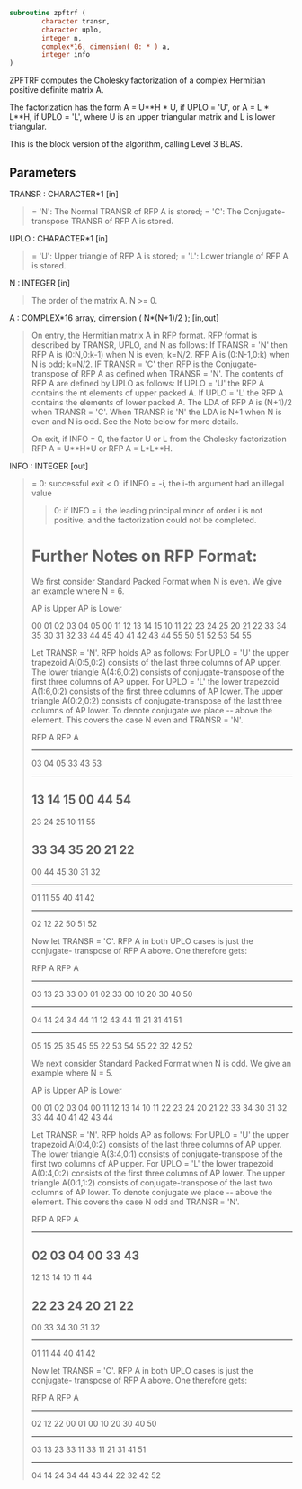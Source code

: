 ```fortran
subroutine zpftrf (
        character transr,
        character uplo,
        integer n,
        complex*16, dimension( 0: * ) a,
        integer info
)
```

ZPFTRF computes the Cholesky factorization of a complex Hermitian
positive definite matrix A.

The factorization has the form
A = U\*\*H \* U,  if UPLO = 'U', or
A = L  \* L\*\*H,  if UPLO = 'L',
where U is an upper triangular matrix and L is lower triangular.

This is the block version of the algorithm, calling Level 3 BLAS.

## Parameters
TRANSR : CHARACTER\*1 [in]
> = 'N':  The Normal TRANSR of RFP A is stored;
> = 'C':  The Conjugate-transpose TRANSR of RFP A is stored.

UPLO : CHARACTER\*1 [in]
> = 'U':  Upper triangle of RFP A is stored;
> = 'L':  Lower triangle of RFP A is stored.

N : INTEGER [in]
> The order of the matrix A.  N >= 0.

A : COMPLEX\*16 array, dimension ( N\*(N+1)/2 ); [in,out]
> On entry, the Hermitian matrix A in RFP format. RFP format is
> described by TRANSR, UPLO, and N as follows: If TRANSR = 'N'
> then RFP A is (0:N,0:k-1) when N is even; k=N/2. RFP A is
> (0:N-1,0:k) when N is odd; k=N/2. IF TRANSR = 'C' then RFP is
> the Conjugate-transpose of RFP A as defined when
> TRANSR = 'N'. The contents of RFP A are defined by UPLO as
> follows: If UPLO = 'U' the RFP A contains the nt elements of
> upper packed A. If UPLO = 'L' the RFP A contains the elements
> of lower packed A. The LDA of RFP A is (N+1)/2 when TRANSR =
> 'C'. When TRANSR is 'N' the LDA is N+1 when N is even and N
> is odd. See the Note below for more details.
> 
> On exit, if INFO = 0, the factor U or L from the Cholesky
> factorization RFP A = U\*\*H\*U or RFP A = L\*L\*\*H.

INFO : INTEGER [out]
> = 0:  successful exit
> < 0:  if INFO = -i, the i-th argument had an illegal value
> > 0:  if INFO = i, the leading principal minor of order i
> is not positive, and the factorization could not be
> completed.
> 
> Further Notes on RFP Format:
> ============================
> 
> We first consider Standard Packed Format when N is even.
> We give an example where N = 6.
> 
> AP is Upper             AP is Lower
> 
> 00 01 02 03 04 05       00
> 11 12 13 14 15       10 11
> 22 23 24 25       20 21 22
> 33 34 35       30 31 32 33
> 44 45       40 41 42 43 44
> 55       50 51 52 53 54 55
> 
> Let TRANSR = 'N'. RFP holds AP as follows:
> For UPLO = 'U' the upper trapezoid A(0:5,0:2) consists of the last
> three columns of AP upper. The lower triangle A(4:6,0:2) consists of
> conjugate-transpose of the first three columns of AP upper.
> For UPLO = 'L' the lower trapezoid A(1:6,0:2) consists of the first
> three columns of AP lower. The upper triangle A(0:2,0:2) consists of
> conjugate-transpose of the last three columns of AP lower.
> To denote conjugate we place -- above the element. This covers the
> case N even and TRANSR = 'N'.
> 
> RFP A                   RFP A
> 
> -- -- --
> 03 04 05                33 43 53
> -- --
> 13 14 15                00 44 54
> --
> 23 24 25                10 11 55
> 
> 33 34 35                20 21 22
> --
> 00 44 45                30 31 32
> -- --
> 01 11 55                40 41 42
> -- -- --
> 02 12 22                50 51 52
> 
> Now let TRANSR = 'C'. RFP A in both UPLO cases is just the conjugate-
> transpose of RFP A above. One therefore gets:
> 
> RFP A                   RFP A
> 
> -- -- -- --                -- -- -- -- -- --
> 03 13 23 33 00 01 02    33 00 10 20 30 40 50
> -- -- -- -- --                -- -- -- -- --
> 04 14 24 34 44 11 12    43 44 11 21 31 41 51
> -- -- -- -- -- --                -- -- -- --
> 05 15 25 35 45 55 22    53 54 55 22 32 42 52
> 
> We next  consider Standard Packed Format when N is odd.
> We give an example where N = 5.
> 
> AP is Upper                 AP is Lower
> 
> 00 01 02 03 04              00
> 11 12 13 14              10 11
> 22 23 24              20 21 22
> 33 34              30 31 32 33
> 44              40 41 42 43 44
> 
> Let TRANSR = 'N'. RFP holds AP as follows:
> For UPLO = 'U' the upper trapezoid A(0:4,0:2) consists of the last
> three columns of AP upper. The lower triangle A(3:4,0:1) consists of
> conjugate-transpose of the first two   columns of AP upper.
> For UPLO = 'L' the lower trapezoid A(0:4,0:2) consists of the first
> three columns of AP lower. The upper triangle A(0:1,1:2) consists of
> conjugate-transpose of the last two   columns of AP lower.
> To denote conjugate we place -- above the element. This covers the
> case N odd  and TRANSR = 'N'.
> 
> RFP A                   RFP A
> 
> -- --
> 02 03 04                00 33 43
> --
> 12 13 14                10 11 44
> 
> 22 23 24                20 21 22
> --
> 00 33 34                30 31 32
> -- --
> 01 11 44                40 41 42
> 
> Now let TRANSR = 'C'. RFP A in both UPLO cases is just the conjugate-
> transpose of RFP A above. One therefore gets:
> 
> RFP A                   RFP A
> 
> -- -- --                   -- -- -- -- -- --
> 02 12 22 00 01             00 10 20 30 40 50
> -- -- -- --                   -- -- -- -- --
> 03 13 23 33 11             33 11 21 31 41 51
> -- -- -- -- --                   -- -- -- --
> 04 14 24 34 44             43 44 22 32 42 52
